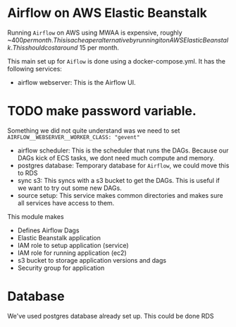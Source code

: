 # Airflow on AWS Elastic Beanstalk

Running `Airflow` on AWS using MWAA is expensive, roughly ~$400 per month.
This is a cheaper alternative by running it on AWS Elastic Beanstalk. This should cost around ~$15 per month.

This main set up for `Aiflow` is done using a docker-compose.yml. It has the following services:
- airflow webserver: This is the Airflow UI.
# TODO make password variable.
Something we did not quite understand was we need to set `AIRFLOW__WEBSERVER__WORKER_CLASS: "gevent"`
- airflow scheduler: This is the scheduler that runs the DAGs. Because our DAGs kick of ECS tasks, we dont need much compute and memory.
- postgres database: Temporary database for `Airflow`, we could move this to RDS
- sync s3: This syncs with a s3 bucket to get the DAGs. This is useful if we want to try out some new DAGs.
- source setup: This service makes common directories and makes sure all services have access to them.

This module makes
- Defines Airflow Dags
- Elastic Beanstalk application
- IAM role to setup application (service)
- IAM role for running application (ec2)
- s3 bucket to storage application versions and dags
- Security group for application

# Database
We've used postgres database already set up. This could be done RDS